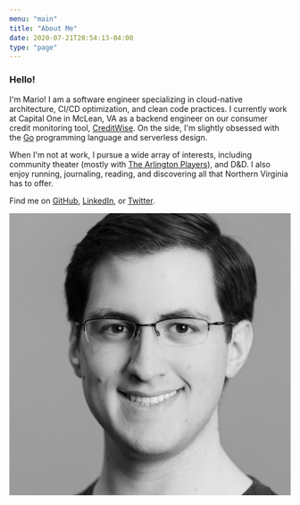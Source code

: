 ```yaml
---
menu: "main"
title: "About Me"
date: 2020-07-21T20:54:13-04:00
type: "page"
---
```


### Hello!

I'm Mario! I am a software engineer specializing in cloud-native architecture, CI/CD optimization, and clean code practices. I currently work at Capital One in McLean, VA as a backend engineer on our consumer credit monitoring tool, [CreditWise](https://creditwise.capitalone.com). On the side, I'm slightly obsessed with the [Go](https://golang.com/) programming language and serverless design.

When I'm not at work, I pursue a wide array of interests, including community theater (mostly with [The Arlington Players](https://thearlingtonplayers.org/)), and D&D. I also enjoy running, journaling, reading, and discovering all that Northern Virginia has to offer.

Find me on [GitHub](https://github.com/mleone10), [LinkedIn](https://linkedin.com/in/mleone5244), or [Twitter](https://twitter.com/mleone5244).

![](./profilePic.jpeg#about)
